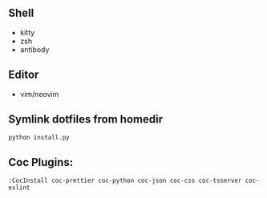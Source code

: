 ## Shell
- kitty
- zsh
- antibody

## Editor
- vim/neovim

## Symlink dotfiles from homedir
`python install.py`

## Coc Plugins:
`:CocInstall coc-prettier coc-python coc-json coc-css coc-tsserver coc-eslint`
